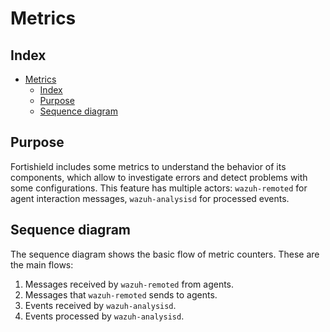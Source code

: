 <!---
Copyright (C) 2015, Fortishield Inc.
Created by Fortishield, Inc. <info@wazuh.com>.
This program is free software; you can redistribute it and/or modify it under the terms of GPLv2
-->

# Metrics

## Index

- [Metrics](#metrics)
  - [Index](#index)
  - [Purpose](#purpose)
  - [Sequence diagram](#sequence-diagram)

## Purpose

Fortishield includes some metrics to understand the behavior of its components, which allow to investigate errors and detect problems with some configurations. This feature has multiple actors: `wazuh-remoted` for agent interaction messages, `wazuh-analysisd` for processed events.

## Sequence diagram

The sequence diagram shows the basic flow of metric counters. These are the main flows:

1. Messages received by `wazuh-remoted` from agents.
2. Messages that `wazuh-remoted` sends to agents.
3. Events received by `wazuh-analysisd`.
4. Events processed by `wazuh-analysisd`.
